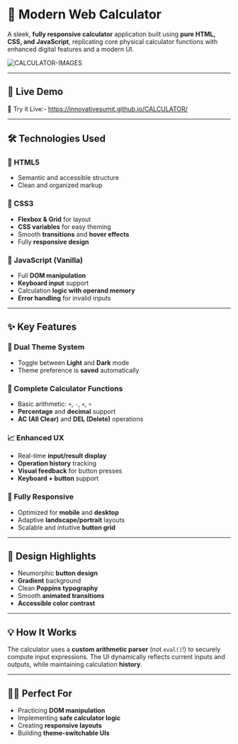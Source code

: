 # 🧮 Modern Web Calculator

A sleek, **fully responsive calculator** application built using **pure HTML, CSS, and JavaScript**, replicating core physical calculator functions with enhanced digital features and a modern UI.

![CALCULATOR-IMAGES](https://github.com/user-attachments/assets/5abedc94-bf8e-41f2-9b0b-079bcbf72fab)


---

## 🚀 Live Demo

🔗 Try it Live:- https://innovativesumit.github.io/CALCULATOR/

---

## 🛠️ Technologies Used

### 🔹 HTML5
- Semantic and accessible structure
- Clean and organized markup

### 🔹 CSS3
- **Flexbox & Grid** for layout
- **CSS variables** for easy theming
- Smooth **transitions** and **hover effects**
- Fully **responsive design**

### 🔹 JavaScript (Vanilla)
- Full **DOM manipulation**
- **Keyboard input** support
- Calculation **logic with operand memory**
- **Error handling** for invalid inputs

---

## ✨ Key Features

### 🎨 Dual Theme System
- Toggle between **Light** and **Dark** mode
- Theme preference is **saved** automatically

### 🧮 Complete Calculator Functions
- Basic arithmetic: `+`, `-`, `×`, `÷`
- **Percentage** and **decimal** support
- **AC (All Clear)** and **DEL (Delete)** operations

### 📈 Enhanced UX
- Real-time **input/result display**
- **Operation history** tracking
- **Visual feedback** for button presses
- **Keyboard + button** support

### 📱 Fully Responsive
- Optimized for **mobile** and **desktop**
- Adaptive **landscape/portrait** layouts
- Scalable and intuitive **button grid**

---

## 🎨 Design Highlights

- Neumorphic **button design**
- **Gradient** background
- Clean **Poppins typography**
- Smooth **animated transitions**
- **Accessible color contrast**

---

## 💡 How It Works

The calculator uses a **custom arithmetic parser** (not `eval()`!) to securely compute input expressions. The UI dynamically reflects current inputs and outputs, while maintaining calculation **history**.

---

## 🧑‍💻 Perfect For

- Practicing **DOM manipulation**
- Implementing **safe calculator logic**
- Creating **responsive layouts**
- Building **theme-switchable UIs**


